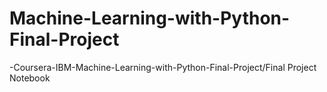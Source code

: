 # Machine-Learning-with-Python-Final-Project
-Coursera-IBM-Machine-Learning-with-Python-Final-Project/Final Project Notebook
